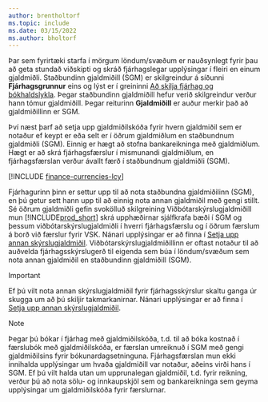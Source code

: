 ```yaml
---
author: brentholtorf
ms.topic: include
ms.date: 03/15/2022
ms.author: bholtorf
---
```

Þar sem fyrirtæki starfa í mörgum löndum/svæðum er nauðsynlegt fyrir þau að geta stundað viðskipti og skráð fjárhagslegar upplýsingar í fleiri en einum gjaldmiðli. Staðbundinn gjaldmiðill (SGM) er skilgreindur á síðunni **Fjárhagsgrunnur** eins og lýst er í greininni [Að skilja fjárhag og bókhaldslykla](../finance-general-ledger.md). Þegar staðbundinn gjaldmiðill hefur verið skilgreindur verður hann tómur gjaldmiðill. Þegar reiturinn **Gjaldmiðill** er auður merkir það að gjaldmiðillinn er SGM.  

Því næst þarf að setja upp gjaldmiðilskóða fyrir hvern gjaldmiðil sem er notaður ef keypt er eða selt er í öðrum gjaldmiðlum en staðbundnum gjaldmiðli (SGM). Einnig er hægt að stofna bankareikninga með gjaldmiðlum. Hægt er að skrá fjárhagsfærslur í mismunandi gjaldmiðlum, en fjárhagsfærslan verður ávallt færð í staðbundnum gjaldmiðli (SGM).

[!INCLUDE [finance-currencies-lcy](finance-currencies-lcy-note.md)]

Fjárhagurinn þinn er settur upp til að nota staðbundna gjaldmiðilinn (SGM), en þú getur sett hann upp til að einnig nota annan gjaldmiðil með gengi stillt. Sé öðrum gjaldmiðli gefin svokölluð skilgreining Viðbótarskýrslugjaldmiðill mun [!INCLUDE[prod_short](prod_short.md)] skrá upphæðirnar sjálfkrafa bæði í SGM og þessum viðbótarskýrslugjaldmiðli í hverri fjárhagsfærslu og í öðrum færslum á borð við færslur fyrir VSK. Nánari upplýsingar er að finna í [Setja upp annan skýrslugjaldmiðil](../finance-how-setup-additional-currencies.md). Viðbótarskýrslugjaldmiðillinn er oftast notaður til að auðvelda fjárhagsskýrslugerð til eigenda sem búa í löndum/svæðum sem nota annan gjaldmiðil en staðbundinn gjaldmiðill (SGM).  

> [!IMPORTANT]
> Ef þú vilt nota annan skýrslugjaldmiðil fyrir fjárhagsskýrslur skaltu ganga úr skugga um að þú skiljir takmarkanirnar. Nánari upplýsingar er að finna í [Setja upp annan skýrslugjaldmiðil](../finance-how-setup-additional-currencies.md).

> [!NOTE]  
> Þegar þú bókar í fjárhag með gjaldmiðilskóða, t.d. til að bóka kostnað í færslubók með gjaldmiðilskóða, er færslan umreiknuð í SGM með gengi gjaldmiðilsins fyrir bókunardagsetninguna. Fjárhagsfærslan mun ekki innihalda upplýsingar um hvaða gjaldmiðill var notaður, aðeins virði hans í SGM. Ef þú vilt halda utan um upprunalegan gjaldmiðil, t.d. fyrir reikning, verður þú að nota sölu- og innkaupskjöl sem og bankareikninga sem geyma upplýsingar um gjaldmiðilskóða fyrir færslurnar.
